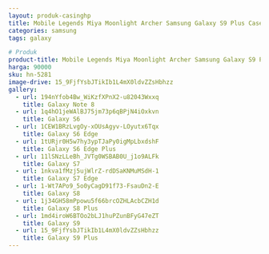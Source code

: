 ```yaml
---
layout: produk-casinghp
title: Mobile Legends Miya Moonlight Archer Samsung Galaxy S9 Plus Case
categories: samsung
tags: galaxy

# Produk
product-title: Mobile Legends Miya Moonlight Archer Samsung Galaxy S9 Plus Case
harga: 90000
sku: hn-5281
image-drive: 15_9FjfYsbJTikIb1L4mX0ldvZZsHbhzz
gallery:
  - url: 194nYfob4Bw_WiKzfXPnX2-u82043Wxxq
    title: Galaxy Note 8
  - url: 1q4hO1jeWAlBJ75jm73p6qBPjN4iOxkvn
    title: Galaxy S6
  - url: 1CEW1BRzLvgOy-xOUsAgyv-LOyutx6Tqx
    title: Galaxy S6 Edge
  - url: 1tURjr0H5w7hy3ypTJaPy0igMpLbxdshF
    title: Galaxy S6 Edge Plus
  - url: 11lSNzLLeBh_JVTg0WSBAB0U_j1o9ALFk
    title: Galaxy S7
  - url: 1nkva1fMzj5ujWlrZ-rdDSaKNMuMSdH-1
    title: Galaxy S7 Edge
  - url: 1-Wt7APo9_5o0yCagD91f73-FsauDn2-E
    title: Galaxy S8
  - url: 1j34GH58mPpowu5f66brcOZHLAcbCZH1d
    title: Galaxy S8 Plus
  - url: 1md4iroW6BTOo2bLJ1huPZunBFyG47eZT
    title: Galaxy S9
  - url: 15_9FjfYsbJTikIb1L4mX0ldvZZsHbhzz
    title: Galaxy S9 Plus
---
```

